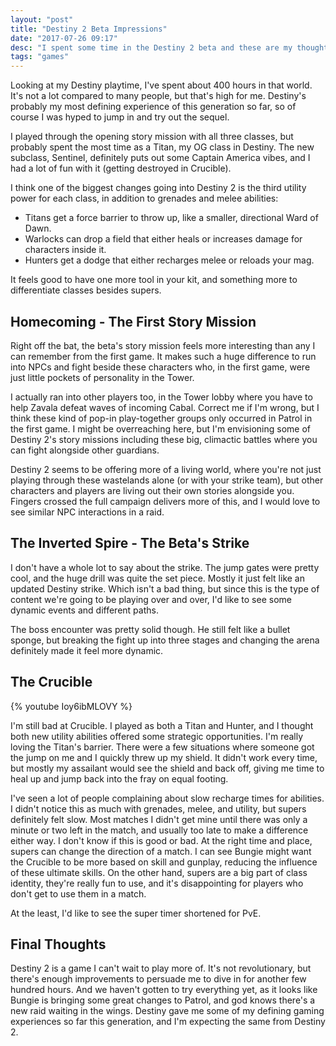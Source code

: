 ```yaml
---
layout: "post"
title: "Destiny 2 Beta Impressions"
date: "2017-07-26 09:17"
desc: "I spent some time in the Destiny 2 beta and these are my thoughts."
tags: "games"
---
```


Looking at my Destiny playtime, I've spent about 400 hours in that world. It's not a lot compared to many people, but that's high for me. Destiny's probably my most defining experience of this generation so far, so of course I was hyped to jump in and try out the sequel.

I played through the opening story mission with all three classes, but probably spent the most time as a Titan, my OG class in Destiny. The new subclass, Sentinel, definitely puts out some Captain America vibes, and I had a lot of fun with it (getting destroyed in Crucible).

I think one of the biggest changes going into Destiny 2 is the third utility power for each class, in addition to grenades and melee abilities:

- Titans get a force barrier to throw up, like a smaller, directional Ward of Dawn.
- Warlocks can drop a field that either heals or increases damage for characters inside it.
- Hunters get a dodge that either recharges melee or reloads your mag.

It feels good to have one more tool in your kit, and something more to differentiate classes besides supers.

## Homecoming - The First Story Mission

Right off the bat, the beta's story mission feels more interesting than any I can remember from the first game. It makes such a huge difference to run into NPCs and fight beside these characters who, in the first game, were just little pockets of personality in the Tower.

I actually ran into other players too, in the Tower lobby where you have to help Zavala defeat waves of incoming Cabal. Correct me if I'm wrong, but I think these kind of pop-in play-together groups only occurred in Patrol in the first game. I might be overreaching here, but I'm envisioning some of Destiny 2's story missions including these big, climactic battles where you can fight alongside other guardians.

Destiny 2 seems to be offering more of a living world, where you're not just playing through these wastelands alone (or with your strike team), but other characters and players are living out their own stories alongside you. Fingers crossed the full campaign delivers more of this, and I would love to see similar NPC interactions in a raid.

## The Inverted Spire - The Beta's Strike

I don't have a whole lot to say about the strike. The jump gates were pretty cool, and the huge drill was quite the set piece. Mostly it just felt like an updated Destiny strike. Which isn't a bad thing, but since this is the type of content we're going to be playing over and over, I'd like to see some dynamic events and different paths.

The boss encounter was pretty solid though. He still felt like a bullet sponge, but breaking the fight up into three stages and changing the arena definitely made it feel more dynamic.

## The Crucible

{% youtube Ioy6ibMLOVY %}

I'm still bad at Crucible. I played as both a Titan and Hunter, and I thought both new utility abilities offered some strategic opportunities. I'm really loving the Titan's barrier. There were a few situations where someone got the jump on me and I quickly threw up my shield. It didn't work every time, but mostly my assailant would see the shield and back off, giving me time to heal up and jump back into the fray on equal footing.

I've seen a lot of people complaining about slow recharge times for abilities. I didn't notice this as much with grenades, melee, and utility, but supers definitely felt slow. Most matches I didn't get mine until there was only a minute or two left in the match, and usually too late to make a difference either way. I don't know if this is good or bad. At the right time and place, supers can change the direction of a match. I can see Bungie might want the Crucible to be more based on skill and gunplay, reducing the influence of these ultimate skills. On the other hand, supers are a big part of class identity, they're really fun to use, and it's disappointing for players who don't get to use them in a match.

At the least, I'd like to see the super timer shortened for PvE.

## Final Thoughts

Destiny 2 is a game I can't wait to play more of. It's not revolutionary, but there's enough improvements to persuade me to dive in for another few hundred hours. And we haven't gotten to try everything yet, as it looks like Bungie is bringing some great changes to Patrol, and god knows there's a new raid waiting in the wings. Destiny gave me some of my defining gaming experiences so far this generation, and I'm expecting the same from Destiny 2.
